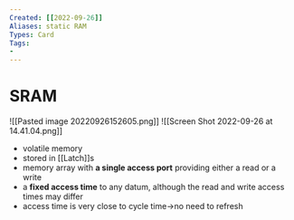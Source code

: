 ```yaml
---
Created: [[2022-09-26]]
Aliases: static RAM
Types: Card
Tags: 
- 
---
```

# SRAM
![[Pasted image 20220926152605.png]]
![[Screen Shot 2022-09-26 at 14.41.04.png]]
- volatile memory
- stored in [[Latch]]s
- memory array with **a single access port** providing either a read or a write
- a **fixed access time** to any datum, although the read and write access times may differ
- access time is very close to cycle time→no need to refresh
